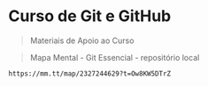 
<h1>Curso de Git e GitHub </h1>

>Materiais de Apoio ao Curso

>Mapa Mental - Git Essencial - repositório local
```
https://mm.tt/map/2327244629?t=Ow8KW5DTrZ

```

